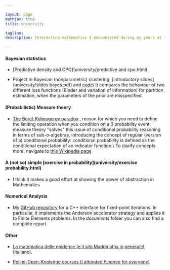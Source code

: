 ```yaml
---

layout: page
mathjax: true
title: University

tagline:
description: Interesting mathematics I encountered during my years at the uni

---
```


#### Bayesian statistics

- [Predictive density and CPO](university/predictive and cpo.html)

- Project in Bayesian (nonparametric) clustering: [introductory slides](university/slides bayes.pdf) and [code](https://github.com/martinoischia/BayesianStatisticsProject)\\
It compares the behaviour of two different loss functions (Binder and variation of information)
for partition estimation, when the parameters of the prior are misspecified.

#### (Probabilistic) Measure theory


- [The Borel-Kolmogorov paradox](https://en.wikipedia.org/wiki/Borel%E2%80%93Kolmogorov_paradox)
, reason for which you need to define the limiting operation when you condition on a
0 probability event; measure theory "solves" this issue of conditional probability reasoning in terms
of sub-σ-algebras, introducing the concept of regular (version of a) conditional probability: conditional 
probability is defined as the conditional expectation of an indicator function.\\
To clarify concepts more, navigate to [this Wikipedia page](https://en.wikipedia.org/wiki/Conditional_probability_distribution#Measure-theoretic_formulation)

#### A (not so) simple [exercise in probability](university/exercise probability.html)
- I think it makes a good effort at showing the power of abstraction in Mathematics

#### Numerical Analysis
- My [GitHub repository](https://github.com/martinoischia/Anderson_acceleration) for a C++ interface for fixed-point iterations. In particular, it implements
the Anderson accelerator strategy and applies it to Finite Elements problems. In the *documents*
folder you can also find a complete report.

#### Other
- [La matematica delle epidemie (e il sito Maddmaths in generale)](http://maddmaths.simai.eu/divulgazione/focus/epidemie-matematica/) (italiano).

- [Polimi-Open-Knoledge courses (I attended *Finance for everyone*)](https://www.pok.polimi.it/)